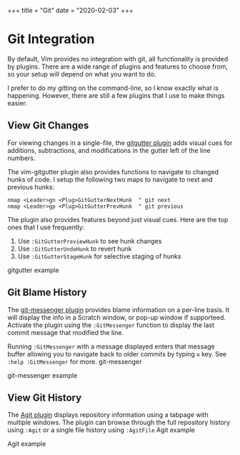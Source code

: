 +++
title = "Git"
date = "2020-02-03"
+++

# Git Integration

By default, Vim provides no integration with git, all functionality is provided by plugins. There are a wide range of plugins and features to choose from, so your setup will depend on what you want to do.

I prefer to do my gitting on the command-line, so I know exactly what is happening. However, there are still a few plugins that I use to make things easier.

## View Git Changes

For viewing changes in a single-file, the [gitgutter plugin](https://github.com/airblade/vim-gitgutter) adds visual cues for additions, subtractions, and modifications in the gutter left of the line numbers.

The vim-gitgutter plugin also provides functions to navigate to changed hunks of code. I setup the following two maps to navigate to next and previous hunks:

```vim
nmap <Leader>gn <Plug>GitGutterNextHunk  " git next
nmap <Leader>gp <Plug>GitGutterPrevHunk  " git previous
```

The plugin also provides features beyond just visual cues. Here are the top ones that I use frequently:

1. Use `:GitGutterPreviewHunk` to see hunk changes
2. Use `:GitGutterUndoHunk` to revert hunk
3. Use `:GitGutterStageHunk` for selective staging of hunks

gitgutter example

## Git Blame History

The [git-messenger plugin](https://github.com/rhysd/git-messenger.vim) provides blame information on a per-line basis. It will display the info in a Scratch window, or pop-up window if supporteed. Activate the plugin using the `:GitMessenger` function to display the last commit message that modified the line.

Running `:GitMessenger` with a message displayed enters that message buffer allowing you to navigate back to older commits by typing `o` key. See `:help :GitMessenger` for more. git-messenger

git-messenger example

## View Git History

The [Agit plugin](https://github.com/cohama/agit.vim) displays repository information using a tabpage with multiple windows. The plugin can browse through the full repository history using `:Agit` or a single file history using `:AgitFile` Agit example

Agit example
